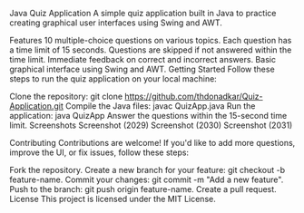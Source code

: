Java Quiz Application
A simple quiz application built in Java to practice creating graphical user interfaces using Swing and AWT.

Features
10 multiple-choice questions on various topics.
Each question has a time limit of 15 seconds.
Questions are skipped if not answered within the time limit.
Immediate feedback on correct and incorrect answers.
Basic graphical interface using Swing and AWT.
Getting Started
Follow these steps to run the quiz application on your local machine:

Clone the repository: git clone https://github.com/thdonadkar/Quiz-Application.git
Compile the Java files: javac QuizApp.java
Run the application: java QuizApp
Answer the questions within the 15-second time limit.
Screenshots
Screenshot (2029) Screenshot (2030) Screenshot (2031)

Contributing
Contributions are welcome! If you'd like to add more questions, improve the UI, or fix issues, follow these steps:

Fork the repository.
Create a new branch for your feature: git checkout -b feature-name.
Commit your changes: git commit -m "Add a new feature".
Push to the branch: git push origin feature-name.
Create a pull request.
License
This project is licensed under the MIT License.
